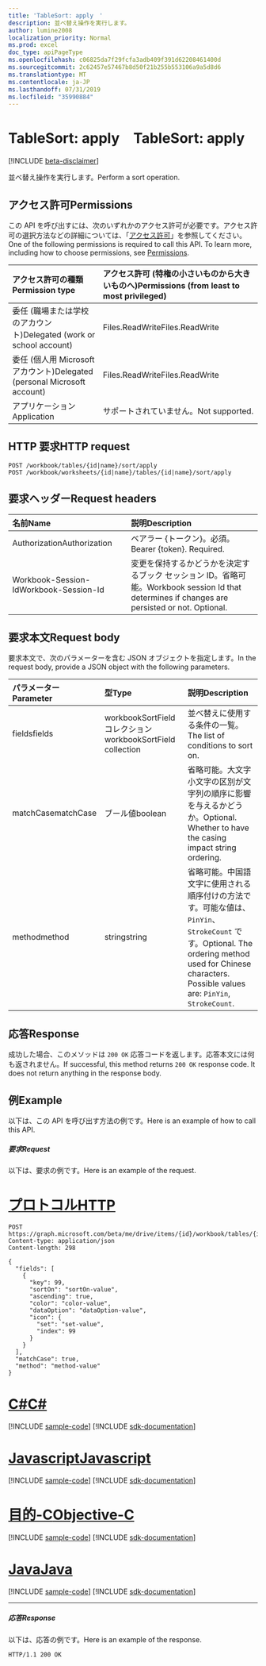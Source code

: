 ```yaml
---
title: 'TableSort: apply　'
description: 並べ替え操作を実行します。
author: lumine2008
localization_priority: Normal
ms.prod: excel
doc_type: apiPageType
ms.openlocfilehash: c06825da7f29fcfa3adb409f391d62208461400d
ms.sourcegitcommit: 2c62457e57467b8d50f21b255b553106a9a5d8d6
ms.translationtype: MT
ms.contentlocale: ja-JP
ms.lasthandoff: 07/31/2019
ms.locfileid: "35990884"
---
```

# <a name="tablesort-apply"></a><span data-ttu-id="7badb-103">TableSort: apply　</span><span class="sxs-lookup"><span data-stu-id="7badb-103">TableSort: apply</span></span>

[!INCLUDE [beta-disclaimer](../../includes/beta-disclaimer.md)]

<span data-ttu-id="7badb-104">並べ替え操作を実行します。</span><span class="sxs-lookup"><span data-stu-id="7badb-104">Perform a sort operation.</span></span>
## <a name="permissions"></a><span data-ttu-id="7badb-105">アクセス許可</span><span class="sxs-lookup"><span data-stu-id="7badb-105">Permissions</span></span>
<span data-ttu-id="7badb-p101">この API を呼び出すには、次のいずれかのアクセス許可が必要です。アクセス許可の選択方法などの詳細については、「[アクセス許可](/graph/permissions-reference)」を参照してください。</span><span class="sxs-lookup"><span data-stu-id="7badb-p101">One of the following permissions is required to call this API. To learn more, including how to choose permissions, see [Permissions](/graph/permissions-reference).</span></span>

|<span data-ttu-id="7badb-108">アクセス許可の種類</span><span class="sxs-lookup"><span data-stu-id="7badb-108">Permission type</span></span>      | <span data-ttu-id="7badb-109">アクセス許可 (特権の小さいものから大きいものへ)</span><span class="sxs-lookup"><span data-stu-id="7badb-109">Permissions (from least to most privileged)</span></span>              |
|:--------------------|:---------------------------------------------------------|
|<span data-ttu-id="7badb-110">委任 (職場または学校のアカウント)</span><span class="sxs-lookup"><span data-stu-id="7badb-110">Delegated (work or school account)</span></span> | <span data-ttu-id="7badb-111">Files.ReadWrite</span><span class="sxs-lookup"><span data-stu-id="7badb-111">Files.ReadWrite</span></span>    |
|<span data-ttu-id="7badb-112">委任 (個人用 Microsoft アカウント)</span><span class="sxs-lookup"><span data-stu-id="7badb-112">Delegated (personal Microsoft account)</span></span> | <span data-ttu-id="7badb-113">Files.ReadWrite</span><span class="sxs-lookup"><span data-stu-id="7badb-113">Files.ReadWrite</span></span>    |
|<span data-ttu-id="7badb-114">アプリケーション</span><span class="sxs-lookup"><span data-stu-id="7badb-114">Application</span></span> | <span data-ttu-id="7badb-115">サポートされていません。</span><span class="sxs-lookup"><span data-stu-id="7badb-115">Not supported.</span></span> |

## <a name="http-request"></a><span data-ttu-id="7badb-116">HTTP 要求</span><span class="sxs-lookup"><span data-stu-id="7badb-116">HTTP request</span></span>
<!-- { "blockType": "ignored" } -->
```http
POST /workbook/tables/{id|name}/sort/apply
POST /workbook/worksheets/{id|name}/tables/{id|name}/sort/apply

```
## <a name="request-headers"></a><span data-ttu-id="7badb-117">要求ヘッダー</span><span class="sxs-lookup"><span data-stu-id="7badb-117">Request headers</span></span>
| <span data-ttu-id="7badb-118">名前</span><span class="sxs-lookup"><span data-stu-id="7badb-118">Name</span></span>       | <span data-ttu-id="7badb-119">説明</span><span class="sxs-lookup"><span data-stu-id="7badb-119">Description</span></span>|
|:---------------|:----------|
| <span data-ttu-id="7badb-120">Authorization</span><span class="sxs-lookup"><span data-stu-id="7badb-120">Authorization</span></span>  | <span data-ttu-id="7badb-p102">ベアラー {トークン}。必須。</span><span class="sxs-lookup"><span data-stu-id="7badb-p102">Bearer {token}. Required.</span></span> |
| <span data-ttu-id="7badb-123">Workbook-Session-Id</span><span class="sxs-lookup"><span data-stu-id="7badb-123">Workbook-Session-Id</span></span>  | <span data-ttu-id="7badb-p103">変更を保持するかどうかを決定するブック セッション ID。省略可能。</span><span class="sxs-lookup"><span data-stu-id="7badb-p103">Workbook session Id that determines if changes are persisted or not. Optional.</span></span>|

## <a name="request-body"></a><span data-ttu-id="7badb-126">要求本文</span><span class="sxs-lookup"><span data-stu-id="7badb-126">Request body</span></span>
<span data-ttu-id="7badb-127">要求本文で、次のパラメーターを含む JSON オブジェクトを指定します。</span><span class="sxs-lookup"><span data-stu-id="7badb-127">In the request body, provide a JSON object with the following parameters.</span></span>

| <span data-ttu-id="7badb-128">パラメーター</span><span class="sxs-lookup"><span data-stu-id="7badb-128">Parameter</span></span>    | <span data-ttu-id="7badb-129">型</span><span class="sxs-lookup"><span data-stu-id="7badb-129">Type</span></span>   |<span data-ttu-id="7badb-130">説明</span><span class="sxs-lookup"><span data-stu-id="7badb-130">Description</span></span>|
|:---------------|:--------|:----------|
|<span data-ttu-id="7badb-131">fields</span><span class="sxs-lookup"><span data-stu-id="7badb-131">fields</span></span>|<span data-ttu-id="7badb-132">workbookSortField コレクション</span><span class="sxs-lookup"><span data-stu-id="7badb-132">workbookSortField collection</span></span>|<span data-ttu-id="7badb-133">並べ替えに使用する条件の一覧。</span><span class="sxs-lookup"><span data-stu-id="7badb-133">The list of conditions to sort on.</span></span>|
|<span data-ttu-id="7badb-134">matchCase</span><span class="sxs-lookup"><span data-stu-id="7badb-134">matchCase</span></span>|<span data-ttu-id="7badb-135">ブール値</span><span class="sxs-lookup"><span data-stu-id="7badb-135">boolean</span></span>|<span data-ttu-id="7badb-p104">省略可能。大文字小文字の区別が文字列の順序に影響を与えるかどうか。</span><span class="sxs-lookup"><span data-stu-id="7badb-p104">Optional. Whether to have the casing impact string ordering.</span></span>|
|<span data-ttu-id="7badb-138">method</span><span class="sxs-lookup"><span data-stu-id="7badb-138">method</span></span>|<span data-ttu-id="7badb-139">string</span><span class="sxs-lookup"><span data-stu-id="7badb-139">string</span></span>|<span data-ttu-id="7badb-p105">省略可能。中国語文字に使用される順序付けの方法です。可能な値は、`PinYin`、`StrokeCount` です。</span><span class="sxs-lookup"><span data-stu-id="7badb-p105">Optional. The ordering method used for Chinese characters.  Possible values are: `PinYin`, `StrokeCount`.</span></span>|

## <a name="response"></a><span data-ttu-id="7badb-143">応答</span><span class="sxs-lookup"><span data-stu-id="7badb-143">Response</span></span>

<span data-ttu-id="7badb-p106">成功した場合、このメソッドは `200 OK` 応答コードを返します。応答本文には何も返されません。</span><span class="sxs-lookup"><span data-stu-id="7badb-p106">If successful, this method returns `200 OK` response code. It does not return anything in the response body.</span></span>

## <a name="example"></a><span data-ttu-id="7badb-146">例</span><span class="sxs-lookup"><span data-stu-id="7badb-146">Example</span></span>
<span data-ttu-id="7badb-147">以下は、この API を呼び出す方法の例です。</span><span class="sxs-lookup"><span data-stu-id="7badb-147">Here is an example of how to call this API.</span></span>
##### <a name="request"></a><span data-ttu-id="7badb-148">要求</span><span class="sxs-lookup"><span data-stu-id="7badb-148">Request</span></span>
<span data-ttu-id="7badb-149">以下は、要求の例です。</span><span class="sxs-lookup"><span data-stu-id="7badb-149">Here is an example of the request.</span></span>

# <a name="httptabhttp"></a>[<span data-ttu-id="7badb-150">プロトコル</span><span class="sxs-lookup"><span data-stu-id="7badb-150">HTTP</span></span>](#tab/http)
<!-- {
  "blockType": "request",
  "name": "tablesort_apply"
}-->
```http
POST https://graph.microsoft.com/beta/me/drive/items/{id}/workbook/tables/{id|name}/sort/apply
Content-type: application/json
Content-length: 298

{
  "fields": [
    {
      "key": 99,
      "sortOn": "sortOn-value",
      "ascending": true,
      "color": "color-value",
      "dataOption": "dataOption-value",
      "icon": {
        "set": "set-value",
        "index": 99
      }
    }
  ],
  "matchCase": true,
  "method": "method-value"
}
```
# <a name="ctabcsharp"></a>[<span data-ttu-id="7badb-151">C#</span><span class="sxs-lookup"><span data-stu-id="7badb-151">C#</span></span>](#tab/csharp)
[!INCLUDE [sample-code](../includes/snippets/csharp/tablesort-apply-csharp-snippets.md)]
[!INCLUDE [sdk-documentation](../includes/snippets/snippets-sdk-documentation-link.md)]

# <a name="javascripttabjavascript"></a>[<span data-ttu-id="7badb-152">Javascript</span><span class="sxs-lookup"><span data-stu-id="7badb-152">Javascript</span></span>](#tab/javascript)
[!INCLUDE [sample-code](../includes/snippets/javascript/tablesort-apply-javascript-snippets.md)]
[!INCLUDE [sdk-documentation](../includes/snippets/snippets-sdk-documentation-link.md)]

# <a name="objective-ctabobjc"></a>[<span data-ttu-id="7badb-153">目的-C</span><span class="sxs-lookup"><span data-stu-id="7badb-153">Objective-C</span></span>](#tab/objc)
[!INCLUDE [sample-code](../includes/snippets/objc/tablesort-apply-objc-snippets.md)]
[!INCLUDE [sdk-documentation](../includes/snippets/snippets-sdk-documentation-link.md)]

# <a name="javatabjava"></a>[<span data-ttu-id="7badb-154">Java</span><span class="sxs-lookup"><span data-stu-id="7badb-154">Java</span></span>](#tab/java)
[!INCLUDE [sample-code](../includes/snippets/java/tablesort-apply-java-snippets.md)]
[!INCLUDE [sdk-documentation](../includes/snippets/snippets-sdk-documentation-link.md)]

---


##### <a name="response"></a><span data-ttu-id="7badb-155">応答</span><span class="sxs-lookup"><span data-stu-id="7badb-155">Response</span></span>
<span data-ttu-id="7badb-156">以下は、応答の例です。</span><span class="sxs-lookup"><span data-stu-id="7badb-156">Here is an example of the response.</span></span> 
<!-- {
  "blockType": "response",
  "truncated": true,
  "@odata.type": "microsoft.graph.none"
} -->
```http
HTTP/1.1 200 OK
```

<!-- uuid: 8fcb5dbc-d5aa-4681-8e31-b001d5168d79
2015-10-25 14:57:30 UTC -->
<!--
{
  "type": "#page.annotation",
  "description": "TableSort: apply",
  "keywords": "",
  "section": "documentation",
  "tocPath": "",
  "suppressions": [
  ]
}
-->
